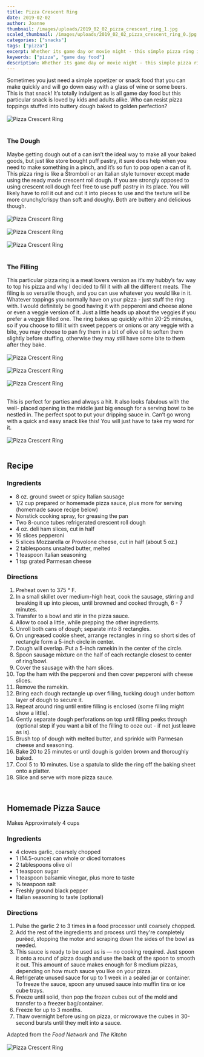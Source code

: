 ```yaml
---
title: Pizza Crescent Ring
date: 2019-02-02
author: Joanne
thumbnail: /images/uploads/2019_02_02_pizza_crescent_ring_1.jpg
scaled_thumbnail: /images/uploads/2019_02_02_pizza_crescent_ring_0.jpg
categories: ["snacks"]
tags: ["pizza"]
excerpt: Whether its game day or movie night - this simple pizza ring is all you need
keywords: ["pizza", "game day food"]
description: Whether its game day or movie night - this simple pizza ring is all you need
---
```


Sometimes you just need a simple appetizer or snack food that you can make quickly and will go down easy with a glass of wine or some beers. This is that snack! It’s totally indulgent as is all game day food but this particular snack is loved by kids and adults alike. Who can resist  pizza toppings stuffed into buttery dough baked to golden perfection?
</br>
</br>
![Pizza Crescent Ring](/images/uploads/2019_02_02_pizza_crescent_ring_2.jpg)
</br>
</br>

### The Dough 
Maybe getting dough out of a can isn’t the ideal way to make all your baked goods, but just like store bought puff pastry, it sure does help when you need to make something in a pinch, and it’s so fun to pop open a can of it. This pizza ring is like a Stromboli or an Italian style turnover except made using the ready made crescent roll dough. If you are strongly opposed to using crescent roll dough feel free to use puff pastry in its place. You will likely have to roll it out and cut it into pieces to use and the texture will be more crunchy/crispy than soft and doughy. Both are buttery and delicious though.
</br>
</br>
![Pizza Crescent Ring](/images/uploads/2019_02_02_pizza_crescent_ring_3.jpg)
</br>
</br>
![Pizza Crescent Ring](/images/uploads/2019_02_02_pizza_crescent_ring_4.jpg)
</br>
</br>
![Pizza Crescent Ring](/images/uploads/2019_02_02_pizza_crescent_ring_5.jpg)
</br>
</br>

### The Filling 
This particular pizza ring is a meat lovers version as it’s my hubby’s fav way to top his pizza and why I decided to fill it with all the different meats. The filing is so versatile though, and you can use whatever you would like in it. Whatever toppings you normally have on your pizza - just stuff the ring with. I would definitely be good having it with pepperoni and cheese alone or even a veggie version of it. Just a little heads up about the veggies if you prefer a veggie filled one. The ring bakes up quickly within 20-25 minutes, so if you choose to fill it with sweet peppers or onions or any veggie with a bite, you may choose to pan fry  them in a bit of olive oil to soften them slightly before stuffing, otherwise they may still have some bite to them after they bake.
</br>
</br>
![Pizza Crescent Ring](/images/uploads/2019_02_02_pizza_crescent_ring_6.jpg)
</br>
</br>
![Pizza Crescent Ring](/images/uploads/2019_02_02_pizza_crescent_ring_7.jpg)
</br>
</br>
![Pizza Crescent Ring](/images/uploads/2019_02_02_pizza_crescent_ring_8.jpg)
</br>
</br>

This is perfect for parties and always a hit. It also looks fabulous with the well- placed opening in the middle just big enough for a serving bowl to be nestled in. The perfect spot to put your dripping sauce in. Can’t go wrong with a quick and easy snack like this! You will just have to take my word for it.
</br>
</br>
![Pizza Crescent Ring](/images/uploads/2019_02_02_pizza_crescent_ring_9.jpg)
</br>
</br>

## Recipe
### Ingredients

* 8 oz. ground sweet or spicy Italian sausage
* 1/2 cup prepared or homemade pizza sauce, plus more for serving (homemade sauce recipe below) 
* Nonstick cooking spray, for greasing the pan
* Two 8-ounce tubes refrigerated crescent roll dough
* 4 oz. deli ham slices, cut in half
* 16 slices pepperoni 
* 5 slices Mozzarella or Provolone cheese, cut in half (about 5 oz.)
* 2 tablespoons unsalted butter, melted
* 1 teaspoon Italian seasoning
* 1 tsp grated Parmesan cheese 

### Directions 

1. Preheat oven to 375 &deg; F. 
2. In a small skillet over medium-high heat, cook the sausage, stirring and breaking it up into pieces, until browned and cooked through, 6 - 7 minutes. 
3. Transfer to a bowl and stir in the pizza sauce. 
4. Allow to cool a little, while prepping the other ingredients. 
5. Unroll both cans of dough; separate into 8 rectangles. 
6. On ungreased cookie sheet, arrange rectangles in ring so short sides of rectangle form a 5-inch circle in center. 
7. Dough will overlap. Put a 5-inch ramekin in the center of the circle. 
8. Spoon sausage mixture on the half of each rectangle closest to center of ring/bowl. 
9. Cover the sausage with the ham slices. 
10. Top the ham with the pepperoni and then cover pepperoni with cheese slices. 
11. Remove the ramekin. 
12. Bring each dough rectangle up over filling, tucking dough under bottom layer of dough to secure it. 
13. Repeat around ring until entire filling is enclosed (some filling might show a little).
14. Gently separate dough perforations on top until filling peeks through (optional step if you want a bit of the filling to ooze out - if not just leave as is). 
15. Brush top of dough with melted butter, and sprinkle with Parmesan cheese and seasoning. 
16. Bake 20 to 25 minutes or until dough is golden brown and thoroughly baked. 
17. Cool 5 to 10 minutes. Use a spatula to slide the ring off the baking sheet onto a platter. 
18. Slice and serve with more pizza sauce.
</br>

## Homemade Pizza Sauce 
Makes Approximately 4 cups
</br>

### Ingredients

* 4 cloves garlic, coarsely chopped
* 1 (14.5-ounce) can whole or diced tomatoes
* 2 tablespoons olive oil
* 1 teaspoon sugar
* 1 teaspoon balsamic vinegar, plus more to taste
* &frac34; teaspoon salt
* Freshly ground black pepper
* Italian seasoning to taste (optional) 

### Directions 

1. Pulse the garlic 2 to 3 times in a food processor until coarsely chopped.
2. Add the rest of the ingredients and process until they're completely puréed, stopping the motor and scraping down the sides of the bowl as needed.
3. This sauce is ready to be used as is — no cooking required. Just spoon it onto a round of pizza dough and use the back of the spoon to smooth it out. This amount of sauce makes enough for 8 medium pizzas, depending on how much sauce you like on your pizza.
4. Refrigerate unused sauce for up to 1 week in a sealed jar or container. To freeze the sauce, spoon any unused sauce into muffin tins or ice cube trays. 
5. Freeze until solid, then pop the frozen cubes out of the mold and transfer to a freezer bag/container. 
6. Freeze for up to 3 months. 
7. Thaw overnight before using on pizza, or microwave the cubes in 30-second bursts until they melt into a sauce.

Adapted from the _Food Network_ and _The Kitchn_
</br>
</br>
![Pizza Crescent Ring](/images/uploads/2019_02_02_pizza_crescent_ring_10.jpg)